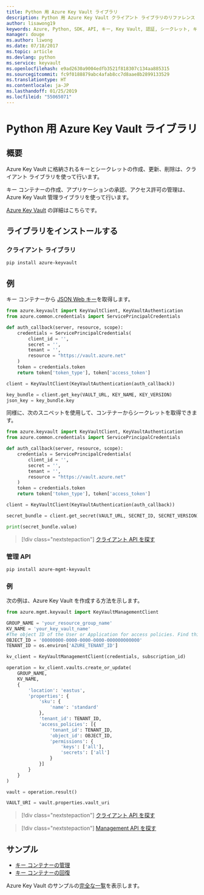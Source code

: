 ```yaml
---
title: Python 用 Azure Key Vault ライブラリ
description: Python 用 Azure Key Vault クライアント ライブラリのリファレンス ドキュメント
author: lisawong19
keywords: Azure, Python, SDK, API, キー, Key Vault, 認証, シークレット, キー, セキュリティ
manager: douge
ms.author: liwong
ms.date: 07/18/2017
ms.topic: article
ms.devlang: python
ms.service: keyvault
ms.openlocfilehash: e9ad2630a9004edfb3521f818307c134aa885315
ms.sourcegitcommit: fc9f0188879abc4afab8cc7d8aae8b2899133529
ms.translationtype: HT
ms.contentlocale: ja-JP
ms.lasthandoff: 01/25/2019
ms.locfileid: "55065071"
---
```

# <a name="azure-key-vault-libraries-for-python"></a>Python 用 Azure Key Vault ライブラリ

## <a name="overview"></a>概要

Azure Key Vault に格納されるキーとシークレットの作成、更新、削除は、クライアント ライブラリを使って行います。

キー コンテナーの作成、アプリケーションの承認、アクセス許可の管理は、Azure Key Vault 管理ライブラリを使って行います。 

[Azure Key Vault](/azure/key-vault/key-vault-whatis) の詳細はこちらです。

## <a name="install-the-libraries"></a>ライブラリをインストールする

### <a name="client-library"></a>クライアント ライブラリ

```bash
pip install azure-keyvault
```

## <a name="examples"></a>例

キー コンテナーから [JSON Web キー](https://tools.ietf.org/html/draft-ietf-jose-json-web-key-18)を取得します。

```python
from azure.keyvault import KeyVaultClient, KeyVaultAuthentication
from azure.common.credentials import ServicePrincipalCredentials

def auth_callback(server, resource, scope):
    credentials = ServicePrincipalCredentials(
        client_id = '',
        secret = '',
        tenant = '',
        resource = "https://vault.azure.net"
    )
    token = credentials.token
    return token['token_type'], token['access_token']

client = KeyVaultClient(KeyVaultAuthentication(auth_callback))

key_bundle = client.get_key(VAULT_URL, KEY_NAME, KEY_VERSION)
json_key = key_bundle.key
```

同様に、次のスニペットを使用して、コンテナーからシークレットを取得できます。

```python
from azure.keyvault import KeyVaultClient, KeyVaultAuthentication
from azure.common.credentials import ServicePrincipalCredentials

def auth_callback(server, resource, scope):
    credentials = ServicePrincipalCredentials(
        client_id = '',
        secret = '',
        tenant = '',
        resource = "https://vault.azure.net"
    )
    token = credentials.token
    return token['token_type'], token['access_token']

client = KeyVaultClient(KeyVaultAuthentication(auth_callback))

secret_bundle = client.get_secret(VAULT_URL, SECRET_ID, SECRET_VERSION)

print(secret_bundle.value)
```

> [!div class="nextstepaction"]
> [クライアント API を探す](/python/api/overview/azure/keyvault/client)

### <a name="management-api"></a>管理 API

```bash
pip install azure-mgmt-keyvault
```

### <a name="example"></a>例
次の例は、Azure Key Vault を作成する方法を示します。 

```python
from azure.mgmt.keyvault import KeyVaultManagementClient

GROUP_NAME = 'your_resource_group_name'
KV_NAME = 'your_key_vault_name'
#The object ID of the User or Application for access policies. Find this number in the portal
OBJECT_ID = '00000000-0000-0000-0000-000000000000'
TENANT_ID = os.environ['AZURE_TENANT_ID']

kv_client = KeyVaultManagementClient(credentials, subscription_id)

operation = kv_client.vaults.create_or_update(
    GROUP_NAME,
    KV_NAME,
    {
        'location': 'eastus',
        'properties': {
            'sku': {
                'name': 'standard'
            },
            'tenant_id': TENANT_ID,
            'access_policies': [{
                'tenant_id': TENANT_ID,
                'object_id': OBJECT_ID,
                'permissions': {
                    'keys': ['all'],
                    'secrets': ['all']
                }
            }]
        }
    }
)

vault = operation.result()

VAULT_URI = vault.properties.vault_uri
```
> [!div class="nextstepaction"]
> [クライアント API を探す](/python/api/overview/azure/keyvault/client)

> [!div class="nextstepaction"]
> [Management API を探す](/python/api/overview/azure/keyvault/management)

## <a name="samples"></a>サンプル
* [キー コンテナーの管理][1] 
* [キー コンテナーの回復][2]

[1]: https://azure.microsoft.com/resources/samples/key-vault-python-manage/
[2]: https://azure.microsoft.com/resources/samples/key-vault-recovery-python/

Azure Key Vault のサンプルの[完全な一覧](https://azure.microsoft.com/resources/samples/?platform=python&term=key+vault)を表示します。 
